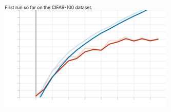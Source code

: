 First run so far on the CIFAR-100 dataset.
![Accuracy of training set and validation set](Accuracy.svg)
